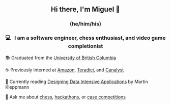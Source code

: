 <h2 align="center"> Hi there, I'm Miguel 👋 </h3>
<h3 align="center"> (he/him/his) </h3>

<h3 align="center"> 💻 &nbsp; I am a software engineer, chess enthusiast, and video game completionist</h3>

📚 Graduated from the [University of British Columbia](https://www.ubc.ca/)

:coffee: Previously interned at [Amazon](https://www.amazon.com/), [Teradici](https://www.teradici.com/), and [Canalyst](https://canalyst.com/)

🌱 Currently reading [Designing Data Intensive Applications](https://www.oreilly.com/library/view/designing-data-intensive-applications/9781491903063/) by Martin Kleppmann

💬 Ask me about [chess](https://github.com/valarao/chocolate-thunder-chess), [hackathons](https://github.com/mariowr2/VoiceChain), or [case competitions](https://investmentchallenge.ca/competition/past-winners/)
